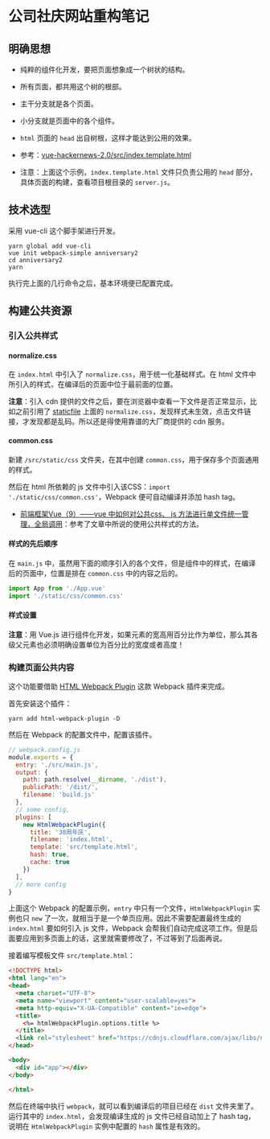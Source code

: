 # 公司社庆网站重构笔记

## 明确思想

- 纯粹的组件化开发，要把页面想象成一个树状的结构。
- 所有页面，都共用这个树的根部。
- 主干分支就是各个页面。
- 小分支就是页面中的各个组件。

- `html` 页面的 `head` 出自树根，这样才能达到公用的效果。
- 参考：[vue-hackernews-2.0/src/index.template.html](https://github.com/vuejs/vue-hackernews-2.0/blob/master/src/index.template.html)
- 注意：上面这个示例，`index.template.html` 文件只负责公用的 `head` 部分，具体页面的构建，查看项目根目录的 `server.js`。

## 技术选型

采用 vue-cli 这个脚手架进行开发。

```shell
yarn global add vue-cli
vue init webpack-simple anniversary2
cd anniversary2
yarn
```

执行完上面的几行命令之后，基本环境便已配置完成。

## 构建公共资源

### 引入公共样式

#### normalize.css

在 `index.html` 中引入了 `normalize.css`，用于统一化基础样式。在 html 文件中所引入的样式，在编译后的页面中位于最前面的位置。

**注意**：引入 cdn 提供的文件之后，要在浏览器中查看一下文件是否正常显示，比如之前引用了 [staticfile](https://www.staticfile.org/) 上面的 `normalize.css`，发现样式未生效，点击文件链接，才发现都是乱码。所以还是得使用靠谱的大厂商提供的 cdn 服务。

#### common.css

新建 `/src/static/css` 文件夹，在其中创建 `common.css`，用于保存多个页面通用的样式。

然后在 html 所依赖的 js 文件中引入该CSS：`import './static/css/common.css'`，Webpack 便可自动编译并添加 hash tag。

- [前端框架Vue（9）——vue 中如何对公共css、 js 方法进行单文件统一管理，全局调用](https://segmentfault.com/a/1190000011275595)：参考了文章中所说的使用公共样式的方法。

#### 样式的先后顺序

在 `main.js` 中，虽然用下面的顺序引入的各个文件，但是组件中的样式，在编译后的页面中，位置是排在 `common.css` 中的内容之后的。

```js
import App from './App.vue'
import './static/css/common.css'
```

#### 样式设置

**注意**：用 Vue.js 进行组件化开发，如果元素的宽高用百分比作为单位，那么其各级父元素也必须明确设置单位为百分比的宽度或者高度！

### 构建页面公共内容

这个功能要借助 [HTML Webpack Plugin](https://github.com/jantimon/html-webpack-plugin) 这款 Webpack 插件来完成。

首先安装这个插件：

```shell
yarn add html-webpack-plugin -D
```

然后在 Webpack 的配置文件中，配置该插件。

```js
// webpack.config.js
module.exports = {
  entry: './src/main.js',
  output: {
    path: path.resolve(__dirname, './dist'),
    publicPath: '/dist/',
    filename: 'build.js'
  },
  // some config,
  plugins: [
    new HtmlWebpackPlugin({
      title: '30周年庆',
      filename: 'index.html',
      template: 'src/template.html',
      hash: true,
      cache: true
    })
  ],
  // more config
}
```

上面这个 Webpack 的配置示例，`entry` 中只有一个文件，`HtmlWebpackPlugin` 实例也只 `new` 了一次，就相当于是一个单页应用。因此不需要配置最终生成的 `index.html` 要如何引入 js 文件，Webpack 会帮我们自动完成这项工作。但是后面要应用到多页面上的话，这里就需要修改了，不过等到了后面再说。

接着编写模板文件 `src/template.html`：

```html
<!DOCTYPE html>
<html lang="en">
<head>
  <meta charset="UTF-8">
  <meta name="viewport" content="user-scalable=yes">
  <meta http-equiv="X-UA-Compatible" content="ie=edge">
  <title>
    <%= htmlWebpackPlugin.options.title %>
  </title>
  <link rel="stylesheet" href="https://cdnjs.cloudflare.com/ajax/libs/normalize/7.0.0/normalize.min.css" />
</head>

<body>
  <div id="app"></div>
</body>

</html>
```

然后在终端中执行 `webpack`，就可以看到编译后的项目已经在 `dist` 文件夹里了。运行其中的 `index.html`，会发现编译生成的 js 文件已经自动加上了 hash tag，说明在 `HtmlWebpackPlugin` 实例中配置的 `hash` 属性是有效的。
